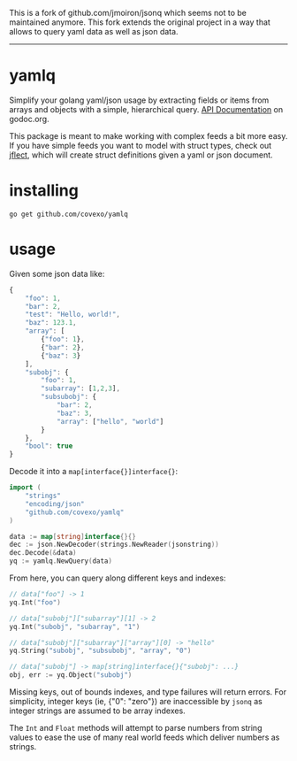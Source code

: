 
This is a fork of github.com/jmoiron/jsonq which seems not to be maintained anymore. This fork extends the original project in a way that allows to query yaml data as well as json data.

---

# yamlq
Simplify your golang yaml/json usage by extracting fields or items from arrays and objects with a simple, hierarchical query. [API Documentation](http://godoc.org/github.com/jmoiron/jsonq) on godoc.org.

This package is meant to make working with complex feeds a bit more easy. If you have simple feeds you want to model with struct types, check out [jflect](http://github.com/str1ngs/jflect), which will create struct definitions given a yaml or json document.

# installing

```
go get github.com/covexo/yamlq
```

# usage

Given some json data like:

```javascript
{
	"foo": 1,
	"bar": 2,
	"test": "Hello, world!",
	"baz": 123.1,
	"array": [
		{"foo": 1},
		{"bar": 2},
		{"baz": 3}
	],
	"subobj": {
		"foo": 1,
		"subarray": [1,2,3],
		"subsubobj": {
			"bar": 2,
			"baz": 3,
			"array": ["hello", "world"]
		}
	},
	"bool": true
}
```

Decode it into a `map[interface{}]interface{}`:

```go
import (
	"strings"
	"encoding/json"
	"github.com/covexo/yamlq"
)

data := map[string]interface{}{}
dec := json.NewDecoder(strings.NewReader(jsonstring))
dec.Decode(&data)
yq := yamlq.NewQuery(data)
```

From here, you can query along different keys and indexes:

```go
// data["foo"] -> 1
yq.Int("foo")

// data["subobj"]["subarray"][1] -> 2
yq.Int("subobj", "subarray", "1")

// data["subobj"]["subarray"]["array"][0] -> "hello"
yq.String("subobj", "subsubobj", "array", "0")

// data["subobj"] -> map[string]interface{}{"subobj": ...}
obj, err := yq.Object("subobj")
```

Missing keys, out of bounds indexes, and type failures will return errors.
For simplicity, integer keys (ie, {"0": "zero"}) are inaccessible
by `jsonq` as integer strings are assumed to be array indexes.

The `Int` and `Float` methods will attempt to parse numbers from string
values to ease the use of many real world feeds which deliver numbers as strings.

